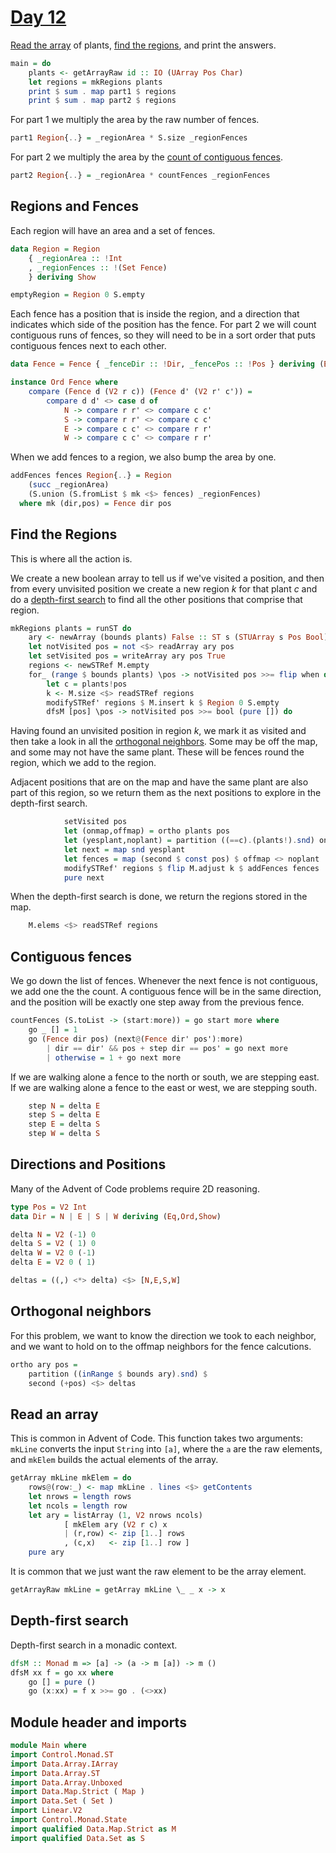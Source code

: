 # [Day 12](https://adventofcode.com/2024/day/12)

[Read the array](#read-an-array) of plants, [find the
regions](#find-the-regions), and print the answers.

```haskell top:3
main = do
    plants <- getArrayRaw id :: IO (UArray Pos Char)
    let regions = mkRegions plants
    print $ sum . map part1 $ regions
    print $ sum . map part2 $ regions
```

For part 1 we multiply the area by the raw number of fences.

```haskell
part1 Region{..} = _regionArea * S.size _regionFences
```

For part 2 we multiply the area by the [count of contiguous
fences](#contiguous-fences).

```haskell
part2 Region{..} = _regionArea * countFences _regionFences
```

## Regions and Fences

Each region will have an area and a set of fences.

```haskell top:1
data Region = Region
    { _regionArea :: !Int
    , _regionFences :: !(Set Fence)
    } deriving Show

emptyRegion = Region 0 S.empty
```

Each fence has a position that is inside the region, and a direction that
indicates which side of the position has the fence.  For part 2 we will count
contiguous runs of fences, so they will need to be in a sort order that puts
contiguous fences next to each other.

```haskell top:1
data Fence = Fence { _fenceDir :: !Dir, _fencePos :: !Pos } deriving (Eq,Show)

instance Ord Fence where
    compare (Fence d (V2 r c)) (Fence d' (V2 r' c')) =
        compare d d' <> case d of
            N -> compare r r' <> compare c c'
            S -> compare r r' <> compare c c'
            E -> compare c c' <> compare r r'
            W -> compare c c' <> compare r r'
```

When we add fences to a region, we also bump the area by one.

```haskell top:1
addFences fences Region{..} = Region
    (succ _regionArea)
    (S.union (S.fromList $ mk <$> fences) _regionFences)
  where mk (dir,pos) = Fence dir pos
```

## Find the Regions

This is where all the action is.

We create a new boolean array to tell us if we've visited a position, and then
from every unvisited position we create a new region $k$ for that plant $c$ and
do a [depth-first search](#depth-first-search) to find all the other positions
that comprise that region.

```haskell
mkRegions plants = runST do
    ary <- newArray (bounds plants) False :: ST s (STUArray s Pos Bool)
    let notVisited pos = not <$> readArray ary pos
    let setVisited pos = writeArray ary pos True
    regions <- newSTRef M.empty
    for_ (range $ bounds plants) \pos -> notVisited pos >>= flip when do
        let c = plants!pos
        k <- M.size <$> readSTRef regions
        modifySTRef' regions $ M.insert k $ Region 0 S.empty
        dfsM [pos] \pos -> notVisited pos >>= bool (pure []) do
```

Having found an unvisited position in region $k$, we mark it as visited and
then take a look in all the [orthogonal neighbors](#orthogonal-neighbors). Some
may be off the map, and some may not have the same plant. These will be fences
round the region, which we add to the region.

Adjacent positions that are on the map and have the same plant are also part of
this region, so we return them as the next positions to explore in the
depth-first search.

```haskell
            setVisited pos
            let (onmap,offmap) = ortho plants pos
            let (yesplant,noplant) = partition ((==c).(plants!).snd) onmap
            let next = map snd yesplant
            let fences = map (second $ const pos) $ offmap <> noplant
            modifySTRef' regions $ flip M.adjust k $ addFences fences
            pure next
```

When the depth-first search is done, we return the regions stored in the map.

```haskell
    M.elems <$> readSTRef regions
```

## Contiguous fences

We go down the list of fences. Whenever the next fence is not contiguous, we
add one the the count. A contiguous fence will be in the same direction, and
the position will be exactly one step away from the previous fence.

```haskell
countFences (S.toList -> (start:more)) = go start more where
    go _ [] = 1
    go (Fence dir pos) (next@(Fence dir' pos'):more)
        | dir == dir' && pos + step dir == pos' = go next more
        | otherwise = 1 + go next more
```

If we are walking alone a fence to the north or south, we are stepping east.
If we are walking alone a fence to the east or west, we are stepping south.

```haskell
    step N = delta E
    step S = delta E
    step E = delta S
    step W = delta S
```

## Directions and Positions

Many of the Advent of Code problems require 2D reasoning.

```haskell top:1
type Pos = V2 Int
data Dir = N | E | S | W deriving (Eq,Ord,Show)

delta N = V2 (-1) 0
delta S = V2 ( 1) 0
delta W = V2 0 (-1)
delta E = V2 0 ( 1)

deltas = ((,) <*> delta) <$> [N,E,S,W]
```

## Orthogonal neighbors

For this problem, we want to know the direction we took to each neighbor, and
we want to hold on to the offmap neighbors for the fence calcutions.

```haskell
ortho ary pos =
    partition ((inRange $ bounds ary).snd) $
    second (+pos) <$> deltas
```

## Read an array

This is common in Advent of Code. This function takes two arguments: `mkLine`
converts the input `String` into `[a]`, where the `a` are the raw elements, and
`mkElem` builds the actual elements of the array.

```haskell
getArray mkLine mkElem = do
    rows@(row:_) <- map mkLine . lines <$> getContents
    let nrows = length rows
    let ncols = length row
    let ary = listArray (1, V2 nrows ncols)
            [ mkElem ary (V2 r c) x
            | (r,row) <- zip [1..] rows
            , (c,x)   <- zip [1..] row ]
    pure ary
```

It is common that we just want the raw element to be the array element.

```haskell
getArrayRaw mkLine = getArray mkLine \_ _ x -> x
```

## Depth-first search

Depth-first search in a monadic context.

```haskell
dfsM :: Monad m => [a] -> (a -> m [a]) -> m ()
dfsM xx f = go xx where
    go [] = pure ()
    go (x:xx) = f x >>= go . (<>xx)
```

## Module header and imports

```haskell top
module Main where
import Control.Monad.ST
import Data.Array.IArray
import Data.Array.ST
import Data.Array.Unboxed
import Data.Map.Strict ( Map )
import Data.Set ( Set )
import Linear.V2
import Control.Monad.State
import qualified Data.Map.Strict as M
import qualified Data.Set as S
```
